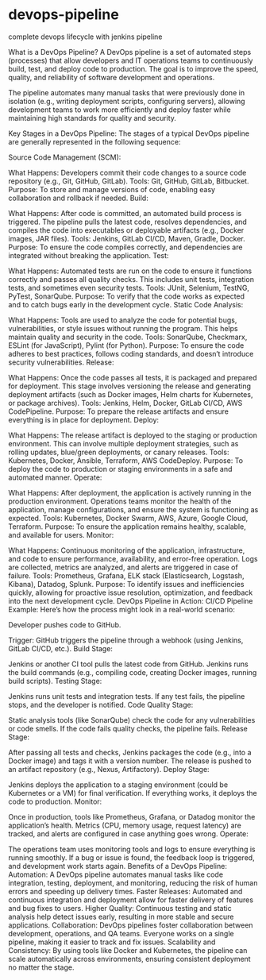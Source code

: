 # devops-pipeline
complete devops lifecycle with jenkins pipeline

What is a DevOps Pipeline?
A DevOps pipeline is a set of automated steps (processes) that allow developers and IT operations teams to continuously build, test, and deploy code to production. The goal is to improve the speed, quality, and reliability of software development and operations.

The pipeline automates many manual tasks that were previously done in isolation (e.g., writing deployment scripts, configuring servers), allowing development teams to work more efficiently and deploy faster while maintaining high standards for quality and security.

Key Stages in a DevOps Pipeline:
The stages of a typical DevOps pipeline are generally represented in the following sequence:

Source Code Management (SCM):

What Happens: Developers commit their code changes to a source code repository (e.g., Git, GitHub, GitLab).
Tools: Git, GitHub, GitLab, Bitbucket.
Purpose: To store and manage versions of code, enabling easy collaboration and rollback if needed.
Build:

What Happens: After code is committed, an automated build process is triggered. The pipeline pulls the latest code, resolves dependencies, and compiles the code into executables or deployable artifacts (e.g., Docker images, JAR files).
Tools: Jenkins, GitLab CI/CD, Maven, Gradle, Docker.
Purpose: To ensure the code compiles correctly, and dependencies are integrated without breaking the application.
Test:

What Happens: Automated tests are run on the code to ensure it functions correctly and passes all quality checks. This includes unit tests, integration tests, and sometimes even security tests.
Tools: JUnit, Selenium, TestNG, PyTest, SonarQube.
Purpose: To verify that the code works as expected and to catch bugs early in the development cycle.
Static Code Analysis:

What Happens: Tools are used to analyze the code for potential bugs, vulnerabilities, or style issues without running the program. This helps maintain quality and security in the code.
Tools: SonarQube, Checkmarx, ESLint (for JavaScript), Pylint (for Python).
Purpose: To ensure the code adheres to best practices, follows coding standards, and doesn’t introduce security vulnerabilities.
Release:

What Happens: Once the code passes all tests, it is packaged and prepared for deployment. This stage involves versioning the release and generating deployment artifacts (such as Docker images, Helm charts for Kubernetes, or package archives).
Tools: Jenkins, Helm, Docker, GitLab CI/CD, AWS CodePipeline.
Purpose: To prepare the release artifacts and ensure everything is in place for deployment.
Deploy:

What Happens: The release artifact is deployed to the staging or production environment. This can involve multiple deployment strategies, such as rolling updates, blue/green deployments, or canary releases.
Tools: Kubernetes, Docker, Ansible, Terraform, AWS CodeDeploy.
Purpose: To deploy the code to production or staging environments in a safe and automated manner.
Operate:

What Happens: After deployment, the application is actively running in the production environment. Operations teams monitor the health of the application, manage configurations, and ensure the system is functioning as expected.
Tools: Kubernetes, Docker Swarm, AWS, Azure, Google Cloud, Terraform.
Purpose: To ensure the application remains healthy, scalable, and available for users.
Monitor:

What Happens: Continuous monitoring of the application, infrastructure, and code to ensure performance, availability, and error-free operation. Logs are collected, metrics are analyzed, and alerts are triggered in case of failure.
Tools: Prometheus, Grafana, ELK stack (Elasticsearch, Logstash, Kibana), Datadog, Splunk.
Purpose: To identify issues and inefficiencies quickly, allowing for proactive issue resolution, optimization, and feedback into the next development cycle.
DevOps Pipeline in Action:
CI/CD Pipeline Example:
Here’s how the process might look in a real-world scenario:

Developer pushes code to GitHub.

Trigger: GitHub triggers the pipeline through a webhook (using Jenkins, GitLab CI/CD, etc.).
Build Stage:

Jenkins or another CI tool pulls the latest code from GitHub.
Jenkins runs the build commands (e.g., compiling code, creating Docker images, running build scripts).
Testing Stage:

Jenkins runs unit tests and integration tests.
If any test fails, the pipeline stops, and the developer is notified.
Code Quality Stage:

Static analysis tools (like SonarQube) check the code for any vulnerabilities or code smells.
If the code fails quality checks, the pipeline fails.
Release Stage:

After passing all tests and checks, Jenkins packages the code (e.g., into a Docker image) and tags it with a version number.
The release is pushed to an artifact repository (e.g., Nexus, Artifactory).
Deploy Stage:

Jenkins deploys the application to a staging environment (could be Kubernetes or a VM) for final verification.
If everything works, it deploys the code to production.
Monitor:

Once in production, tools like Prometheus, Grafana, or Datadog monitor the application’s health.
Metrics (CPU, memory usage, request latency) are tracked, and alerts are configured in case anything goes wrong.
Operate:

The operations team uses monitoring tools and logs to ensure everything is running smoothly.
If a bug or issue is found, the feedback loop is triggered, and development work starts again.
Benefits of a DevOps Pipeline:
Automation: A DevOps pipeline automates manual tasks like code integration, testing, deployment, and monitoring, reducing the risk of human errors and speeding up delivery times.
Faster Releases: Automated and continuous integration and deployment allow for faster delivery of features and bug fixes to users.
Higher Quality: Continuous testing and static analysis help detect issues early, resulting in more stable and secure applications.
Collaboration: DevOps pipelines foster collaboration between development, operations, and QA teams. Everyone works on a single pipeline, making it easier to track and fix issues.
Scalability and Consistency: By using tools like Docker and Kubernetes, the pipeline can scale automatically across environments, ensuring consistent deployment no matter the stage.
